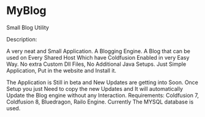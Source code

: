 # MyBlog
Small Blog Utility

Description:

A very neat and Small Application. A Blogging Engine. A Blog that can be used on Every Shared Host Which have Coldfusion Enabled in very Easy Way. No extra Custom Dll Files, No Additional Java Setups. Just Simple Application, Put in the website and Install it.

The Application is Still in beta and New Updates are getting into Soon. Once Setup you just Need to copy the new Updates and It will automatically Update the Blog engine without any Interaction.
Requirements:
Coldfusion 7, Coldfusion 8, Bluedragon, Railo Engine. 
Currently The MYSQL database is used.
